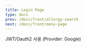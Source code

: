 ```yaml
---
title: Login Page
type: docs
prev: /docs/front/allergy-search
next: /docs/front/menu-page
---
```


JWT/Oauth2 사용 (Provider: Google)
